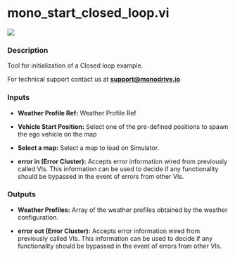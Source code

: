 # mono_start_closed_loop.vi

<p class="img_container">
<img class="lg_img" src="../mono_start_closed_loop.png"/>
</p>

### Description

Tool for initialization of a Closed loop example.

For technical support contact us at <b>support@monodrive.io</b> 

### Inputs

- **Weather Profile Ref:**  Weather Profile Ref 
 

- **Vehicle  Start Position:**  Select one of the pre-defined positions to spawn the ego
vehicle on the map
 

- **Select a map:**  Select a map to load on Simulator. 
 

- **error in (Error Cluster):** Accepts error information wired from previously called VIs. This information can be used to decide if any functionality should be bypassed in the event of errors from other VIs.

### Outputs

- **Weather Profiles:**  Array of the weather profiles obtained by the weather
configuration.

- **error out (Error Cluster):** Accepts error information wired from previously called VIs. This information can be used to decide if any functionality should be bypassed in the event of errors from other VIs.

<p>&nbsp;</p>

